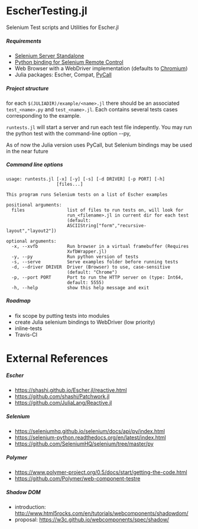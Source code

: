 # EscherTesting.jl
Selenium Test scripts and Utilities for Escher.jl


##### Requirements 

* [Selenium Server Standalone](http://seleniumhq.org/)
* [Python binding for Selenium Remote Control](http://pypi.python.org/pypi/selenium)
* Web Browser with a WebDriver implementation (defaults to [Chromium](http://www.chromium.org/))
* Julia packages: Escher, Compat, [PyCall](https://github.com/stevengj/PyCall.jl)

##### Project structure

for each  ```$(JULIADIR)/example/<name>.jl``` there should be an associated ```test_<name>.py``` and ```test_<name>.jl```.  Each contains several tests cases corresponding to the example.

```runtests.jl``` will start a server and run each test file indepently. You may run the python test with the command-line option --py, 

As of now the Julia version uses PyCall, but Selenium bindings may be used in the near future

##### Command line options

```
usage: runtests.jl [-x] [-y] [-s] [-d DRIVER] [-p PORT] [-h]
                   [files...]

This program runs Selenium tests on a list of Escher examples

positional arguments:
  files                list of files to run tests on, will look for
                       run_<filename>.jl in current dir for each test
                       (default:
                       ASCIIString["form","recursive-layout","layout2"])

optional arguments:
  -x, --xvfb           Run browser in a virtual framebuffer (Requires
                       XvfbWrapper.jl)
  -y, --py             Run python version of tests
  -s, --serve          Serve examples folder before running tests
  -d, --driver DRIVER  Driver (Browser) to use, case-sensitive
                       (default: "Chrome")
  -p, --port PORT      Port to run the HTTP server on (type: Int64,
                       default: 5555)
  -h, --help           show this help message and exit
```

##### Roadmap

* fix scope by putting tests into modules
* create Julia selenium bindings to WebDriver (low priority)
* inline-tests
* Travis-CI

# External References

##### Escher

* https://shashi.github.io/Escher.jl/reactive.html
* https://github.com/shashi/Patchwork.jl
* https://github.com/JuliaLang/Reactive.jl

##### Selenium

* https://seleniumhq.github.io/selenium/docs/api/py/index.html
* https://selenium-python.readthedocs.org/en/latest/index.html
* https://github.com/SeleniumHQ/selenium/tree/master/py

##### Polymer

* https://www.polymer-project.org/0.5/docs/start/getting-the-code.html
* https://github.com/Polymer/web-component-testre

##### Shadow DOM

* introduction: http://www.html5rocks.com/en/tutorials/webcomponents/shadowdom/
* proposal: https://w3c.github.io/webcomponents/spec/shadow/


